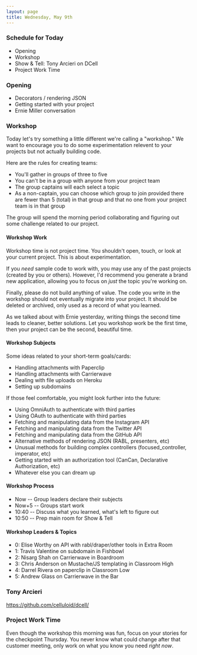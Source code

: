```yaml
---
layout: page
title: Wednesday, May 9th
---
```


### Schedule for Today

* Opening
* Workshop
* Show & Tell: Tony Arcieri on DCell
* Project Work Time

### Opening

* Decorators / rendering JSON
* Getting started with your project
* Ernie Miller conversation

### Workshop

Today let's try something a little different we're calling a "workshop." We want to encourage you to do some experimentation relevent to your projects but not actually building code.

Here are the rules for creating teams:

* You'll gather in groups of three to five
* You can't be in a group with anyone from your project team
* The group captains will each select a topic
* As a non-captain, you can choose which group to join provided there are fewer than 5 (total) in that group and that no one from your project team is in that group

The group will spend the morning period collaborating and figuring out some challenge related to our project. 

#### Workshop Work

Workshop time is not project time. You shouldn't open, touch, or look at your current project. This is about experimentation.

If you *need* sample code to work with, you may use any of the past projects (created by you or others). However, I'd recommend you generate a brand new application, allowing you to focus on *just* the topic you're working on.

Finally, please do not build anything of value. The code you write in the workshop should not eventually migrate into your project. It should be deleted or archived, only used as a record of what you learned.

As we talked about with Ernie yesterday, writing things the second time leads to cleaner, better solutions. Let you workshop work be the first time, then your project can be the second, beautiful time.

#### Workshop Subjects

Some ideas related to your short-term goals/cards:

* Handling attachments with Paperclip
* Handling attachments with Carrierwave
* Dealing with file uploads on Heroku
* Setting up subdomains

If those feel comfortable, you might look further into the future:

* Using OmniAuth to authenticate with third parties
* Using OAuth to authenticate with third parties
* Fetching and manipulating data from the Instagram API
* Fetching and manipulating data from the Twitter API
* Fetching and manipulating data from the GitHub API
* Alternative methods of rendering JSON (RABL, presenters, etc)
* Unusual methods for building complex controllers (focused_controller, imperator, etc)
* Getting started with an authorization tool (CanCan, Declarative Authorization, etc)
* Whatever else you can dream up

#### Workshop Process

* Now -- Group leaders declare their subjects
* Now+5 -- Groups start work
* 10:40 -- Discuss what you learned, what's left to figure out
* 10:50 -- Prep main room for Show & Tell

#### Workshop Leaders & Topics

* 0: Elise Worthy on API with rabl/draper/other tools in Extra Room
* 1: Travis Valentine on subdomain in Fishbowl
* 2: Nisarg Shah on Carrierwave in Boardroom
* 3: Chris Anderson on Mustache/JS templating in Classroom High
* 4: Darrel Rivera on paperclip in Classroom Low
* 5: Andrew Glass on Carrierwave in the Bar

### Tony Arcieri

https://github.com/celluloid/dcell/

### Project Work Time

Even though the workshop this morning was fun, focus on your stories for the checkpoint Thursday. You never know what could change after that customer meeting, only work on what you know you need *right now*.